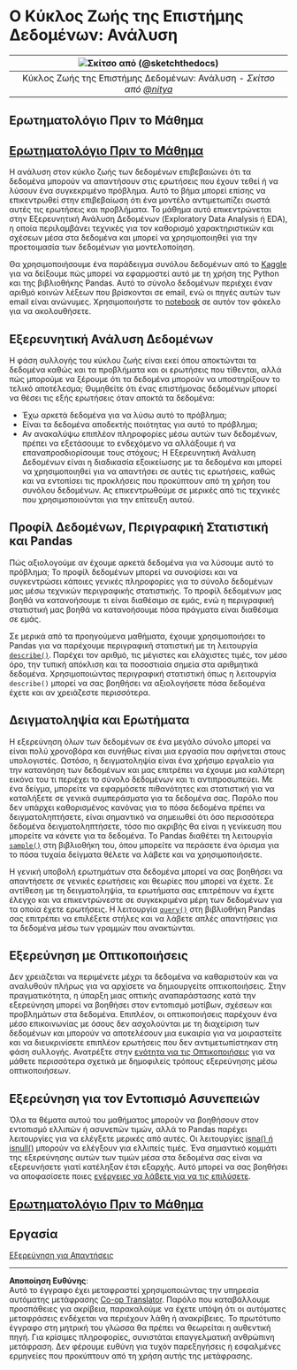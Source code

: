 <!--
CO_OP_TRANSLATOR_METADATA:
{
  "original_hash": "d92f57eb110dc7f765c05cbf0f837c77",
  "translation_date": "2025-08-26T22:28:37+00:00",
  "source_file": "4-Data-Science-Lifecycle/15-analyzing/README.md",
  "language_code": "el"
}
-->
# Ο Κύκλος Ζωής της Επιστήμης Δεδομένων: Ανάλυση

|![ Σκίτσο από [(@sketchthedocs)](https://sketchthedocs.dev) ](../../sketchnotes/15-Analyzing.png)|
|:---:|
| Κύκλος Ζωής της Επιστήμης Δεδομένων: Ανάλυση - _Σκίτσο από [@nitya](https://twitter.com/nitya)_ |

## Ερωτηματολόγιο Πριν το Μάθημα

## [Ερωτηματολόγιο Πριν το Μάθημα](https://purple-hill-04aebfb03.1.azurestaticapps.net/quiz/28)

Η ανάλυση στον κύκλο ζωής των δεδομένων επιβεβαιώνει ότι τα δεδομένα μπορούν να απαντήσουν στις ερωτήσεις που έχουν τεθεί ή να λύσουν ένα συγκεκριμένο πρόβλημα. Αυτό το βήμα μπορεί επίσης να επικεντρωθεί στην επιβεβαίωση ότι ένα μοντέλο αντιμετωπίζει σωστά αυτές τις ερωτήσεις και προβλήματα. Το μάθημα αυτό επικεντρώνεται στην Εξερευνητική Ανάλυση Δεδομένων (Exploratory Data Analysis ή EDA), η οποία περιλαμβάνει τεχνικές για τον καθορισμό χαρακτηριστικών και σχέσεων μέσα στα δεδομένα και μπορεί να χρησιμοποιηθεί για την προετοιμασία των δεδομένων για μοντελοποίηση.

Θα χρησιμοποιήσουμε ένα παράδειγμα συνόλου δεδομένων από το [Kaggle](https://www.kaggle.com/balaka18/email-spam-classification-dataset-csv/version/1) για να δείξουμε πώς μπορεί να εφαρμοστεί αυτό με τη χρήση της Python και της βιβλιοθήκης Pandas. Αυτό το σύνολο δεδομένων περιέχει έναν αριθμό κοινών λέξεων που βρίσκονται σε email, ενώ οι πηγές αυτών των email είναι ανώνυμες. Χρησιμοποιήστε το [notebook](notebook.ipynb) σε αυτόν τον φάκελο για να ακολουθήσετε.

## Εξερευνητική Ανάλυση Δεδομένων

Η φάση συλλογής του κύκλου ζωής είναι εκεί όπου αποκτώνται τα δεδομένα καθώς και τα προβλήματα και οι ερωτήσεις που τίθενται, αλλά πώς μπορούμε να ξέρουμε ότι τα δεδομένα μπορούν να υποστηρίξουν το τελικό αποτέλεσμα; 
Θυμηθείτε ότι ένας επιστήμονας δεδομένων μπορεί να θέσει τις εξής ερωτήσεις όταν αποκτά τα δεδομένα:
-   Έχω αρκετά δεδομένα για να λύσω αυτό το πρόβλημα;
-   Είναι τα δεδομένα αποδεκτής ποιότητας για αυτό το πρόβλημα;
-   Αν ανακαλύψω επιπλέον πληροφορίες μέσω αυτών των δεδομένων, πρέπει να εξετάσουμε το ενδεχόμενο να αλλάξουμε ή να επαναπροσδιορίσουμε τους στόχους;
Η Εξερευνητική Ανάλυση Δεδομένων είναι η διαδικασία εξοικείωσης με τα δεδομένα και μπορεί να χρησιμοποιηθεί για να απαντήσει σε αυτές τις ερωτήσεις, καθώς και να εντοπίσει τις προκλήσεις που προκύπτουν από τη χρήση του συνόλου δεδομένων. Ας επικεντρωθούμε σε μερικές από τις τεχνικές που χρησιμοποιούνται για την επίτευξη αυτού.

## Προφίλ Δεδομένων, Περιγραφική Στατιστική και Pandas
Πώς αξιολογούμε αν έχουμε αρκετά δεδομένα για να λύσουμε αυτό το πρόβλημα; Το προφίλ δεδομένων μπορεί να συνοψίσει και να συγκεντρώσει κάποιες γενικές πληροφορίες για το σύνολο δεδομένων μας μέσω τεχνικών περιγραφικής στατιστικής. Το προφίλ δεδομένων μας βοηθά να κατανοήσουμε τι είναι διαθέσιμο σε εμάς, ενώ η περιγραφική στατιστική μας βοηθά να κατανοήσουμε πόσα πράγματα είναι διαθέσιμα σε εμάς.

Σε μερικά από τα προηγούμενα μαθήματα, έχουμε χρησιμοποιήσει το Pandas για να παρέχουμε περιγραφική στατιστική με τη λειτουργία [`describe()`]( https://pandas.pydata.org/pandas-docs/stable/reference/api/pandas.DataFrame.describe.html). Παρέχει τον αριθμό, τις μέγιστες και ελάχιστες τιμές, τον μέσο όρο, την τυπική απόκλιση και τα ποσοστιαία σημεία στα αριθμητικά δεδομένα. Χρησιμοποιώντας περιγραφική στατιστική όπως η λειτουργία `describe()` μπορεί να σας βοηθήσει να αξιολογήσετε πόσα δεδομένα έχετε και αν χρειάζεστε περισσότερα.

## Δειγματοληψία και Ερωτήματα
Η εξερεύνηση όλων των δεδομένων σε ένα μεγάλο σύνολο μπορεί να είναι πολύ χρονοβόρα και συνήθως είναι μια εργασία που αφήνεται στους υπολογιστές. Ωστόσο, η δειγματοληψία είναι ένα χρήσιμο εργαλείο για την κατανόηση των δεδομένων και μας επιτρέπει να έχουμε μια καλύτερη εικόνα του τι περιέχει το σύνολο δεδομένων και τι αντιπροσωπεύει. Με ένα δείγμα, μπορείτε να εφαρμόσετε πιθανότητες και στατιστική για να καταλήξετε σε γενικά συμπεράσματα για τα δεδομένα σας. Παρόλο που δεν υπάρχει καθορισμένος κανόνας για το πόσα δεδομένα πρέπει να δειγματοληπτήσετε, είναι σημαντικό να σημειωθεί ότι όσο περισσότερα δεδομένα δειγματοληπτήσετε, τόσο πιο ακριβής θα είναι η γενίκευση που μπορείτε να κάνετε για τα δεδομένα. 
Το Pandas διαθέτει τη λειτουργία [`sample()`](https://pandas.pydata.org/pandas-docs/stable/reference/api/pandas.DataFrame.sample.html) στη βιβλιοθήκη του, όπου μπορείτε να περάσετε ένα όρισμα για το πόσα τυχαία δείγματα θέλετε να λάβετε και να χρησιμοποιήσετε.

Η γενική υποβολή ερωτημάτων στα δεδομένα μπορεί να σας βοηθήσει να απαντήσετε σε γενικές ερωτήσεις και θεωρίες που μπορεί να έχετε. Σε αντίθεση με τη δειγματοληψία, τα ερωτήματα σας επιτρέπουν να έχετε έλεγχο και να επικεντρώνεστε σε συγκεκριμένα μέρη των δεδομένων για τα οποία έχετε ερωτήσεις. 
Η λειτουργία [`query()`](https://pandas.pydata.org/pandas-docs/stable/reference/api/pandas.DataFrame.query.html) στη βιβλιοθήκη Pandas σας επιτρέπει να επιλέξετε στήλες και να λάβετε απλές απαντήσεις για τα δεδομένα μέσω των γραμμών που ανακτώνται.

## Εξερεύνηση με Οπτικοποιήσεις
Δεν χρειάζεται να περιμένετε μέχρι τα δεδομένα να καθαριστούν και να αναλυθούν πλήρως για να αρχίσετε να δημιουργείτε οπτικοποιήσεις. Στην πραγματικότητα, η ύπαρξη μιας οπτικής αναπαράστασης κατά την εξερεύνηση μπορεί να βοηθήσει στον εντοπισμό μοτίβων, σχέσεων και προβλημάτων στα δεδομένα. Επιπλέον, οι οπτικοποιήσεις παρέχουν ένα μέσο επικοινωνίας με όσους δεν ασχολούνται με τη διαχείριση των δεδομένων και μπορούν να αποτελέσουν μια ευκαιρία για να μοιραστείτε και να διευκρινίσετε επιπλέον ερωτήσεις που δεν αντιμετωπίστηκαν στη φάση συλλογής. Ανατρέξτε στην [ενότητα για τις Οπτικοποιήσεις](../../../../../../../../../3-Data-Visualization) για να μάθετε περισσότερα σχετικά με δημοφιλείς τρόπους εξερεύνησης μέσω οπτικοποιήσεων.

## Εξερεύνηση για τον Εντοπισμό Ασυνεπειών
Όλα τα θέματα αυτού του μαθήματος μπορούν να βοηθήσουν στον εντοπισμό ελλιπών ή ασυνεπών τιμών, αλλά το Pandas παρέχει λειτουργίες για να ελέγξετε μερικές από αυτές. Οι λειτουργίες [isna() ή isnull()](https://pandas.pydata.org/pandas-docs/stable/reference/api/pandas.isna.html) μπορούν να ελέγξουν για ελλιπείς τιμές. Ένα σημαντικό κομμάτι της εξερεύνησης αυτών των τιμών μέσα στα δεδομένα σας είναι να εξερευνήσετε γιατί κατέληξαν έτσι εξαρχής. Αυτό μπορεί να σας βοηθήσει να αποφασίσετε ποιες [ενέργειες να λάβετε για να τις επιλύσετε](/2-Working-With-Data/08-data-preparation/notebook.ipynb).

## [Ερωτηματολόγιο Πριν το Μάθημα](https://purple-hill-04aebfb03.1.azurestaticapps.net/quiz/27)

## Εργασία

[Εξερεύνηση για Απαντήσεις](assignment.md)

---

**Αποποίηση Ευθύνης**:  
Αυτό το έγγραφο έχει μεταφραστεί χρησιμοποιώντας την υπηρεσία αυτόματης μετάφρασης [Co-op Translator](https://github.com/Azure/co-op-translator). Παρόλο που καταβάλλουμε προσπάθειες για ακρίβεια, παρακαλούμε να έχετε υπόψη ότι οι αυτόματες μεταφράσεις ενδέχεται να περιέχουν λάθη ή ανακρίβειες. Το πρωτότυπο έγγραφο στη μητρική του γλώσσα θα πρέπει να θεωρείται η αυθεντική πηγή. Για κρίσιμες πληροφορίες, συνιστάται επαγγελματική ανθρώπινη μετάφραση. Δεν φέρουμε ευθύνη για τυχόν παρεξηγήσεις ή εσφαλμένες ερμηνείες που προκύπτουν από τη χρήση αυτής της μετάφρασης.